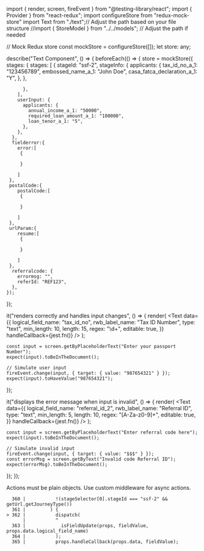import { render, screen, fireEvent } from "@testing-library/react";
import { Provider } from "react-redux";
import configureStore from "redux-mock-store"
import Text from "./text";// Adjust the path based on your file structure
//import { StoreModel } from "../../models"; // Adjust the path if needed

// Mock Redux store
const mockStore = configureStore([]);
let store: any;


describe("Text Component", () => {
  beforeEach(() => {
    store = mockStore({
      stages: {
        stages: [
          {
            stageId: "ssf-2",
            stageInfo: {
              applicants: {
                tax_id_no_a_1: "123456789",
                embossed_name_a_1: "John Doe",
                casa_fatca_declaration_a_1: "Y",
              },
            },
           
          },
        ],
        userInput: {
          applicants: {
            annual_income_a_1: "50000",
            required_loan_amount_a_1: "100000",
            loan_tenor_a_1: "5",
          },
        },
      },
      fielderror:{
        error:[
         {
             
         }

        ] 
     },
     postalCode:{
        postalCode:[
         {
             
         }

        ] 
     },
     urlParam:{
        resume:[
         {
             
         }

        ] 
     },
      referralcode: {
        errormsg: "",
        referId: "REF123",
      },
    });
  });

  it("renders correctly and handles input changes", () => {
    render(
      <Provider store={store}>
        <Text
          data={{
            logical_field_name: "tax_id_no",
            rwb_label_name: "Tax ID Number",
            type: "text",
            min_length: 10,
            length: 15,
            regex: "\\d+",
            editable: true,
          }}
          handleCallback={jest.fn()}
        />
      </Provider>
    );

    const input = screen.getByPlaceholderText("Enter your passport Number");
    expect(input).toBeInTheDocument();

    // Simulate user input
    fireEvent.change(input, { target: { value: "987654321" } });
    expect(input).toHaveValue("987654321");
  });

  it("displays the error message when input is invalid", () => {
    render(
      <Provider store={store}>
        <Text
          data={{
            logical_field_name: "referral_id_2",
            rwb_label_name: "Referral ID",
            type: "text",
            min_length: 5,
            length: 10,
            regex: "[A-Za-z0-9]+",
            editable: true,
          }}
          handleCallback={jest.fn()}
        />
      </Provider>
    );

    const input = screen.getByPlaceholderText("Enter referral code here");
    expect(input).toBeInTheDocument();

    // Simulate invalid input
    fireEvent.change(input, { target: { value: "$$$" } });
    const errorMsg = screen.getByText("Invalid code Referral ID");
    expect(errorMsg).toBeInTheDocument();
  });
});

Actions must be plain objects. Use custom middleware for async actions.

      360 |           !(stageSelector[0].stageId === "ssf-2" && getUrl.getJourneyType())
      361 |         ) {
    > 362 |           dispatch(
          |           ^
      363 |             isFieldUpdate(props, fieldValue, props.data.logical_field_name)
      364 |           );
      365 |           props.handleCallback(props.data, fieldValue);
